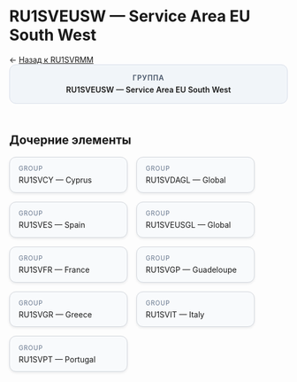 # RU1SVEUSW — Service Area EU South West
<p class="cc-breadcrumb">← <a href='../../level_03/RU1SVRMM/'>Назад к RU1SVRMM</a></p>
<style>
.cc-container { display: flex; flex-direction: column; gap: 1.5rem; }
.cc-breadcrumb { margin: 0; }
.cc-parent { padding: 1rem 1.25rem; border-radius: 12px; background: #f1f5f9; border: 1px solid #d8dee9; text-align: center; font-weight: 600; }
.cc-parent .cc-tag { font-size: 0.8rem; text-transform: uppercase; color: #475569; letter-spacing: 0.06em; }
.cc-children { display: flex; flex-wrap: wrap; gap: 1rem; }
.cc-tile { display: block; min-width: 180px; padding: 0.85rem 1rem; border-radius: 12px; border: 1px solid #d1d5db; background: #ffffff; box-shadow: 0 2px 4px rgba(15, 23, 42, 0.08); transition: transform 0.1s ease, box-shadow 0.1s ease; color: inherit; text-decoration: none; }
.cc-tile:hover { transform: translateY(-2px); box-shadow: 0 6px 12px rgba(15, 23, 42, 0.15); }
.cc-tile-leaf { background: #f8fafc; }
.cc-tag { font-size: 0.7rem; color: #64748b; text-transform: uppercase; letter-spacing: 0.08em; margin-bottom: 0.3rem; }
.cc-person { margin-top: 0.35rem; font-size: 0.8rem; color: #1f2937; }
</style>
<div class='cc-container'>
  <div class='cc-parent'>
    <div class='cc-tag'>Группа</div>
    <div>RU1SVEUSW — Service Area EU South West</div>
  </div>
  <div>
    <h2>Дочерние элементы</h2>
<div class='cc-children'><div class='cc-tile cc-tile-leaf'><div class='cc-tag'>GROUP</div><div>RU1SVCY — Cyprus</div></div><div class='cc-tile cc-tile-leaf'><div class='cc-tag'>GROUP</div><div>RU1SVDAGL — Global</div></div><div class='cc-tile cc-tile-leaf'><div class='cc-tag'>GROUP</div><div>RU1SVES — Spain</div></div><div class='cc-tile cc-tile-leaf'><div class='cc-tag'>GROUP</div><div>RU1SVEUSGL — Global</div></div><div class='cc-tile cc-tile-leaf'><div class='cc-tag'>GROUP</div><div>RU1SVFR — France</div></div><div class='cc-tile cc-tile-leaf'><div class='cc-tag'>GROUP</div><div>RU1SVGP — Guadeloupe</div></div><div class='cc-tile cc-tile-leaf'><div class='cc-tag'>GROUP</div><div>RU1SVGR — Greece</div></div><div class='cc-tile cc-tile-leaf'><div class='cc-tag'>GROUP</div><div>RU1SVIT — Italy</div></div><div class='cc-tile cc-tile-leaf'><div class='cc-tag'>GROUP</div><div>RU1SVPT — Portugal</div></div></div>
  </div>
</div>
